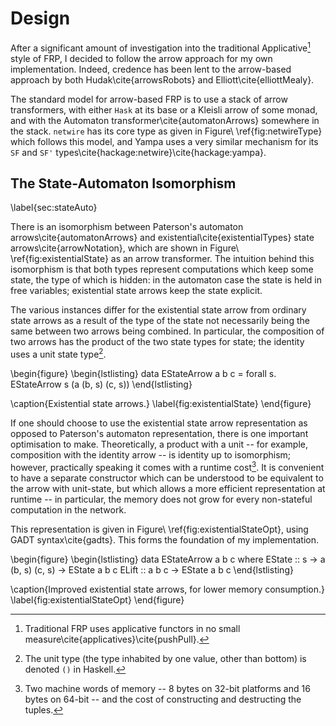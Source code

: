 Design
======

After a significant amount of investigation into the traditional
Applicative[^1] style of FRP, I decided to follow the arrow approach
for my own implementation.  Indeed, credence has been lent to the
arrow-based approach by both Hudak\cite{arrowsRobots} and
Elliott\cite{elliottMealy}.

The standard model for arrow-based FRP is to use a stack of arrow
transformers, with either `Hask` at its base or a Kleisli arrow of
some monad, and with the Automaton transformer\cite{automatonArrows}
somewhere in the stack. `netwire` has its core type as given
in Figure\ \ref{fig:netwireType} which follows this model,
and Yampa uses a very similar mechanism for its `SF` and `SF'`
types\cite{hackage:netwire}\cite{hackage:yampa}.

[^1]: Traditional FRP uses applicative functors in no small
measure\cite{applicatives}\cite{pushPull}.

The State-Automaton Isomorphism
-------------------------------

\label{sec:stateAuto}

There is an isomorphism between Paterson's automaton
arrows\cite{automatonArrows} and existential\cite{existentialTypes}
state arrows\cite{arrowNotation}, which are shown in
Figure\ \ref{fig:existentialState} as an arrow transformer. The intuition
behind this isomorphism is that both types represent computations
which keep some state, the type of which is hidden: in the automaton
case the state is held in free variables; existential state arrows
keep the state explicit.

The various instances differ for the existential state arrow from ordinary state
arrows as a result of the type of the state not necessarily being the same
between two arrows being combined. In particular, the composition of two arrows
has the product of the two state types for state; the identity uses a unit state
type[^unit].

[^unit]: The unit type (the type inhabited by one value, other than bottom) is
denoted `()` in Haskell.

\begin{figure}
\begin{lstlisting}
data EStateArrow a b c = forall s. EStateArrow s (a (b, s) (c, s))
\end{lstlisting}

\caption{Existential state arrows.}
\label{fig:existentialState}
\end{figure}

If one should choose to use the existential state arrow representation as
opposed to Paterson's automaton representation, there is one important
optimisation to make. Theoretically, a product with a unit -- for example,
composition with the identity arrow -- is identity up to isomorphism; however,
practically speaking it comes with a runtime cost[^cost]. It is convenient to
have a separate constructor which can be understood to be equivalent to the
arrow with unit-state, but which allows a more efficient representation at
runtime -- in particular, the memory does not grow for every non-stateful
computation in the network.

This representation is given in Figure\ \ref{fig:existentialStateOpt}, using
GADT syntax\cite{gadts}. This forms the foundation of my implementation.

\begin{figure}
\begin{lstlisting}
data EStateArrow a b c where
  EState :: s -> a (b, s) (c, s) -> EState a b c
  ELift  :: a b c                -> EState a b c
\end{lstlisting}

\caption{Improved existential state arrows, for lower memory consumption.}
\label{fig:existentialStateOpt}
\end{figure}

[^cost]: Two machine words of memory -- 8 bytes on 32-bit platforms and 16 bytes on 64-bit -- and the cost of constructing and destructing the tuples.

